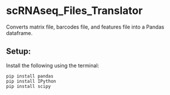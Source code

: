# scRNAseq_Files_Translator
Converts matrix file, barcodes file, and features file into a Pandas dataframe.

## Setup:
Install the following using the terminal:
```
pip install pandas
pip install IPython
pip install scipy
```